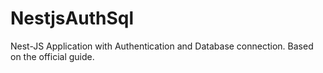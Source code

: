 # NestjsAuthSql
Nest-JS Application with Authentication and Database connection.
Based on the official guide.
